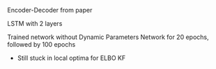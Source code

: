 Encoder-Decoder from paper 

LSTM with 2 layers 

Trained network without Dynamic Parameters Network for 20 epochs, followed by 100 epochs 

- Still stuck in local optima for ELBO KF 


